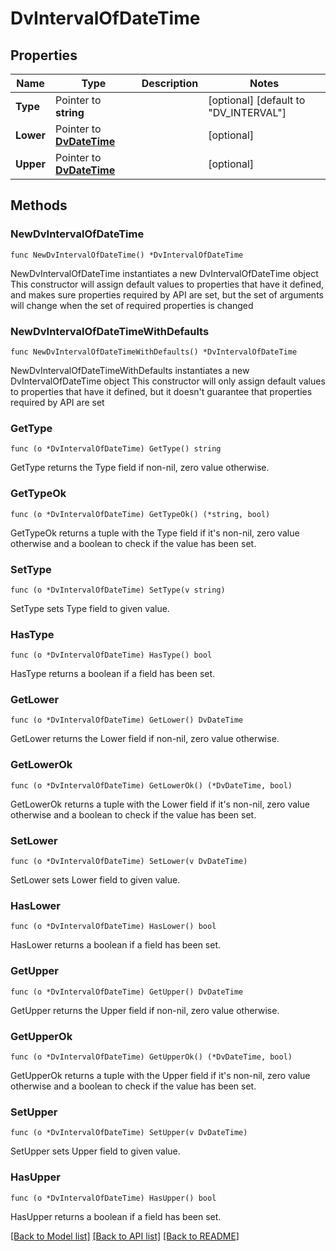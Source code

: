 # DvIntervalOfDateTime

## Properties

Name | Type | Description | Notes
------------ | ------------- | ------------- | -------------
**Type** | Pointer to **string** |  | [optional] [default to "DV_INTERVAL"]
**Lower** | Pointer to [**DvDateTime**](DvDateTime.md) |  | [optional] 
**Upper** | Pointer to [**DvDateTime**](DvDateTime.md) |  | [optional] 

## Methods

### NewDvIntervalOfDateTime

`func NewDvIntervalOfDateTime() *DvIntervalOfDateTime`

NewDvIntervalOfDateTime instantiates a new DvIntervalOfDateTime object
This constructor will assign default values to properties that have it defined,
and makes sure properties required by API are set, but the set of arguments
will change when the set of required properties is changed

### NewDvIntervalOfDateTimeWithDefaults

`func NewDvIntervalOfDateTimeWithDefaults() *DvIntervalOfDateTime`

NewDvIntervalOfDateTimeWithDefaults instantiates a new DvIntervalOfDateTime object
This constructor will only assign default values to properties that have it defined,
but it doesn't guarantee that properties required by API are set

### GetType

`func (o *DvIntervalOfDateTime) GetType() string`

GetType returns the Type field if non-nil, zero value otherwise.

### GetTypeOk

`func (o *DvIntervalOfDateTime) GetTypeOk() (*string, bool)`

GetTypeOk returns a tuple with the Type field if it's non-nil, zero value otherwise
and a boolean to check if the value has been set.

### SetType

`func (o *DvIntervalOfDateTime) SetType(v string)`

SetType sets Type field to given value.

### HasType

`func (o *DvIntervalOfDateTime) HasType() bool`

HasType returns a boolean if a field has been set.

### GetLower

`func (o *DvIntervalOfDateTime) GetLower() DvDateTime`

GetLower returns the Lower field if non-nil, zero value otherwise.

### GetLowerOk

`func (o *DvIntervalOfDateTime) GetLowerOk() (*DvDateTime, bool)`

GetLowerOk returns a tuple with the Lower field if it's non-nil, zero value otherwise
and a boolean to check if the value has been set.

### SetLower

`func (o *DvIntervalOfDateTime) SetLower(v DvDateTime)`

SetLower sets Lower field to given value.

### HasLower

`func (o *DvIntervalOfDateTime) HasLower() bool`

HasLower returns a boolean if a field has been set.

### GetUpper

`func (o *DvIntervalOfDateTime) GetUpper() DvDateTime`

GetUpper returns the Upper field if non-nil, zero value otherwise.

### GetUpperOk

`func (o *DvIntervalOfDateTime) GetUpperOk() (*DvDateTime, bool)`

GetUpperOk returns a tuple with the Upper field if it's non-nil, zero value otherwise
and a boolean to check if the value has been set.

### SetUpper

`func (o *DvIntervalOfDateTime) SetUpper(v DvDateTime)`

SetUpper sets Upper field to given value.

### HasUpper

`func (o *DvIntervalOfDateTime) HasUpper() bool`

HasUpper returns a boolean if a field has been set.


[[Back to Model list]](../README.md#documentation-for-models) [[Back to API list]](../README.md#documentation-for-api-endpoints) [[Back to README]](../README.md)


